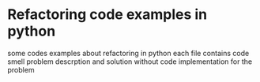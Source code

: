 # Refactoring code examples in python
some codes examples about refactoring in python
each file contains code smell problem descrption and solution without code implementation for the problem

